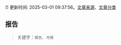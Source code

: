 :alarm_clock: 更新时间: 2025-03-01 09:37:56。[文章来源](/README.md)、[文章分类](/TAGS.md)

## 报告


> 关键字：`报告`、`月报`



